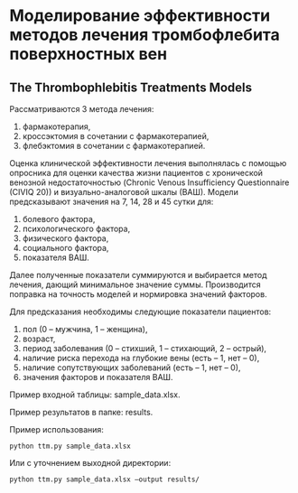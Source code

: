 # Моделирование эффективности методов лечения тромбофлебита поверхностных вен
## The Thrombophlebitis Treatments Models
Рассматриваются 3 метода лечения: 
1.	фармакотерапия, 
2.	кроссэктомия в сочетании с фармакотерапией, 
3.	флебэктомия в сочетании с фармакотерапией.

Оценка клинической эффективности лечения выполнялась с помощью опросника для оценки качества жизни пациентов c хронической венозной недостаточностью (Chronic Venous Insufficiency Questionnaire (CIVIQ 20)) и визуально-аналоговой шкалы (ВАШ). Модели предсказывают значения на 7, 14, 28 и 45 сутки для:
1.	болевого фактора, 
2.	психологического фактора, 
3.	физического фактора, 
4.	социального фактора,
5.	показателя ВАШ.

Далее полученные показатели суммируются и выбирается метод лечения, дающий минимальное значение суммы. Производится поправка на точность моделей и нормировка значений факторов.

Для предсказания необходимы следующие показатели пациентов: 
1.	пол (0 – мужчина, 1 – женщина),
2.	возраст,
3.	период заболевания (0 – стихший, 1 – стихающий, 2 – острый),
4.	наличие риска перехода на глубокие вены (есть – 1, нет – 0), 
5.	наличие сопутствующих заболеваний (есть – 1, нет – 0),
6.	значения факторов и показателя ВАШ.

Пример входной таблицы: sample_data.xlsx.

Пример результатов в папке: results.

Пример использования: 
```
python ttm.py sample_data.xlsx
```

Или с уточнением выходной директории:
```
python ttm.py sample_data.xlsx –output results/
```
